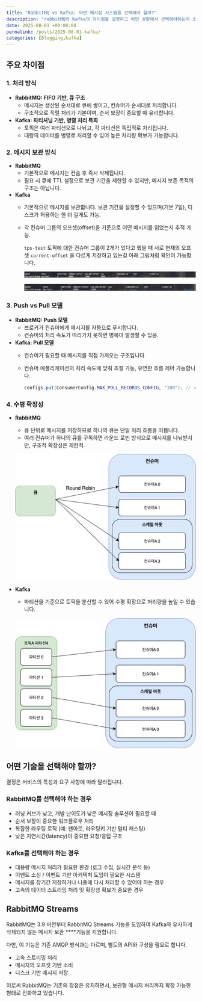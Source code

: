 ```yaml
---
title: "RabbitMQ vs Kafka: 어떤 메시징 시스템을 선택해야 할까?"
description: "rabbitMQ와 Kafka의 차이점을 설명하고 어떤 상황에서 선택해야하는지 소개합니다."
date: 2025-08-01 +00:00:00
permalink: /posts/2025-08-01-kafka/
categories: [Blogging,kafka]
---
```


## 주요 차이점

### 1. **처리 방식**

- **RabbitMQ: FIFO 기반, 큐 구조**
  - 메시지는 생산된 순서대로 큐에 쌓이고, 컨슈머가 순서대로 처리합니다.
  - 구조적으로 직렬 처리가 기본이며, 순서 보장이 중요할 때 유리합니다.
- **Kafka: 파티셔닝 기반, 병렬 처리 특화**
  - 토픽은 여러 파티션으로 나뉘고, 각 파티션은 독립적로 처리됩니다.
  - 대량의 데이터를 병렬로 처리할 수 있어 높은 처리량 확보가 가능합니다.

### 2. **메시지 보관 방식**

- **RabbitMQ**
  - 기본적으로 메시지는 컨슘 후 즉시 삭제됩니다.
  - 필요 시 큐에 TTL 설정으로 보관 기간을 제한할 수 있지만, 메시지 보존 목적의 구조는 아닙니다.
- **Kafka**
  - 기본적으로 메시지를 보관합니다. 보관 기간을 설정할 수 있으며(기본 7일), 디스크가 허용하는 한 더 길게도 가능.
  - 각 컨슈머 그룹의 오프셋(offset)을 기준으로 어떤 메시지를 읽었는지 추적 가능.

    `tps-test` 토픽에 대한 컨슈머 그룹이 2개가 있다고 했을 때 서로 현재의 오프셋 `current-offset` 을 다르게 저장하고 있는걸 아래 그림처럼 확인이 가능합니다.

    ![스크린샷 2025-08-01 오후 10.36.57.png](/assets/img/kafka/2025-08-01-kafka-01.png)

    ![스크린샷 2025-08-01 오후 10.37.06.png](/assets/img/kafka/2025-08-01-kafka-02.png)


### 3. **Push vs Pull 모델**

- **RabbitMQ: Push 모델**
  - 브로커가 컨슈머에게 메시지를 자동으로 푸시합니다.
  - 컨슈머의 처리 속도가 따라가지 못하면 병목이 발생할 수 있음.
- **Kafka: Pull 모델**
  - 컨슈머가 필요할 때 메시지를 직접 가져오는 구조입니다
  - 컨슈머 애플리케이션의 처리 속도에 맞춰 조절 가능, 유연한 흐름 제어 가능합니다.

      ```java
      configs.put(ConsumerConfig.MAX_POLL_RECORDS_CONFIG, "100"); // 레코드(메시지) 100개씩 가져와 처리 설정
      ```


### 4. **수평 확장성**

- **RabbitMQ**
  - 큐 단위로 메시지를 저장하므로 하나의 큐는 단일 처리 흐름을 따릅니다.
  - 여러 컨슈머가 하나의 큐를 구독하면 라운드 로빈 방식으로 메시지를 나눠받지만, 구조적 확장성은 제한적.

  ![rabbitmq-페이지-4.drawio.png](/assets/img/kafka/2025-08-01-kafka-03.png)

- **Kafka**
  - 파티션을 기준으로 토픽을 분산할 수 있어 수평 확장으로 처리량을 높일 수 있습니다.

  ![kafka-페이지-6.drawio (9).png](/assets/img/kafka/2025-08-01-kafka-04.png)


## 어떤 기술을 선택해야 할까?

결정은 서비스의 특성과 요구 사항에 따라 달라집니다.

### **RabbitMQ를 선택해야 하는 경우**

- 러닝 커브가 낮고, 개발 난이도가 낮은 메시징 솔루션이 필요할 때
- 순서 보장이 중요한 워크플로우 처리
- 복잡한 라우팅 로직 (예: 팬아웃, 라우팅키 기반 멀티 캐스팅)
- 낮은 지연시간(latency)이 중요한 요청/응답 구조

### **Kafka를 선택해야 하는 경우**

- 대용량 메시지 처리가 필요한 환경 (로그 수집, 실시간 분석 등)
- 이벤트 소싱 / 이벤트 기반 아키텍처 도입이 필요한 시스템
- 메시지를 장기간 저장하거나 나중에 다시 처리할 수 있어야 하는 경우
- 고속의 데이터 스트리밍 처리 및 확장성 확보가 중요한 경우

## RabbitMQ Streams

RabbitMQ는 3.9 버전부터 RabbitMQ Streams 기능을 도입하여 Kafka와 유사하게 삭제되지 않는 메시지 보관 ****기능을 지원합니다.

다만, 이 기능은 기존 AMQP 방식과는 다르며, 별도의 API와 구성을 필요로 합니다.

- 고속 스트리밍 처리
- 메시지의 오프셋 기반 소비
- 디스크 기반 메시지 저장

이로써 RabbitMQ는 기존의 장점은 유지하면서, 보관형 메시지 처리까지 확장 가능한 형태로 진화하고 있습니다.
